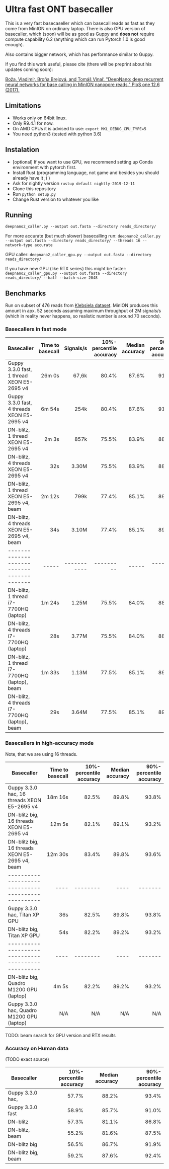 # Ultra fast ONT basecaller

This is a very fast basecaseller which can basecall reads as fast as they come
from MinION on ordinary laptop.
There is also GPU version of basecaller, which (soon) will be as good as Guppy
and **does not** require compute capability 6.2 (anything which can run Pytorch 1.0 is good enough).

Also contains bigger network, which has performance similar to Guppy.

If you find this work useful, please cite (there will be preprint about his updates coming soon):

[Boža, Vladimír, Broňa Brejová, and Tomáš Vinař. "DeepNano: deep recurrent neural networks for base calling in MinION nanopore reads." PloS one 12.6 (2017).](https://journals.plos.org/plosone/article?id=10.1371/journal.pone.0178751)

## Limitations

* Works only on 64bit linux.
* Only R9.4.1 for now.
* On AMD CPUs it is advised to use: `export MKL_DEBUG_CPU_TYPE=5`
* You need python3 (tested with python 3.6)

## Instalation

* [optional] If you want to use GPU, we recommend setting up Conda environment with pytorch first.
* Install Rust (programming language, not game and besides you should already have it ;) )
* Ask for nightly version `rustup default nightly-2019-12-11`
* Clone this repository
* Run `python setup.py`
* Change Rust version to whatever you like

## Running

`deepnano2_caller.py --output out.fasta --directory reads_directory/`

For more accurate (but much slower) basecalling run:
`deepnano2_caller.py --output out.fasta --directory reads_directory/ --threads 16 --network-type accurate`

GPU caller:
`deepnano2_caller_gpu.py --output out.fasta --directory reads_directory/`

If you have new GPU (like RTX series) this might be faster:
`deepnano2_caller_gpu.py --output out.fasta --directory reads_directory/ --half --batch-size 2048`

## Benchmarks

Run on subset of 476 reads from [Klebsiela dataset](https://github.com/rrwick/Basecalling-comparison/tree/95bf07476f61cda79e6971f20f48c6ac83e634b3).
MinION produces this amount in apx. 52 seconds assuming maximum throughput of 2M signals/s (which in reality never
happens, so realistic number is around 70 seconds).

### Basecallers in fast mode

| Basecaller                                       | Time to basecall | Signals/s | 10%-percentile accuracy | Median accuracy | 90%-percentile accuracy |
|--------------------------------------------------|             ----:|----------:|                --------:|            ----:|                 -------:|
| Guppy 3.3.0 fast, 1 thread XEON E5-2695 v4       | 26m 0s           |    67,6k  | 80.4%                   | 87.6%           | 91.8%                   |
| Guppy 3.3.0 fast, 4 threads XEON E5-2695 v4      | 6m 54s           |    254k   | 80.4%                   | 87.6%           | 91.8%                   |
| DN-blitz, 1 thread XEON E5-2695 v4               | 2m 3s            |    857k   | 75.5%                   | 83.9%           | 88.7%                   |
| DN-blitz, 4 threads XEON E5-2695 v4              | 32s              |    3.30M  | 75.5%                   | 83.9%           | 88.7%                   |
| DN-blitz, 1 thread XEON E5-2695 v4, beam         | 2m 12s           |    799k   | 77.4%                   | 85.1%           | 89.2%                   |
| DN-blitz, 4 threads XEON E5-2695 v4, beam        | 34s              |    3.10M  | 77.4%                   | 85.1%           | 89.2%                   |
|------------------------------------------        |             -----|-----------|                ---------|            -----|                 --------|
| DN-blitz, 1 thread i7-7700HQ (laptop)            | 1m 24s           |    1.25M  | 75.5%                   | 84.0%           | 88.7%                   |
| DN-blitz, 4 threads i7-7700HQ (laptop)           | 28s              |    3.77M  | 75.5%                   | 84.0%           | 88.7%                   |
| DN-blitz, 1 thread i7-7700HQ (laptop), beam      | 1m 33s           |    1.13M  | 77.5%                   | 85.1%           | 89.3%                   |
| DN-blitz, 4 threads i7-7700HQ (laptop), beam     | 29s              |    3.64M  | 77.5%                   | 85.1%           | 89.3%                   |

### Basecallers in high-accuracy mode

Note, that we are using 16 threads.

| Basecaller                                       | Time to basecall | 10%-percentile accuracy | Median accuracy | 90%-percentile accuracy |
|--------------------------------------------------|             ----:|                --------:|            ----:|                 -------:|
| Guppy 3.3.0 hac, 16 threads XEON E5-2695 v4      | 18m 16s          | 82.5%                   | 89.8%           | 93.8%                   |
| DN-blitz big, 16 threads XEON E5-2695 v4         | 12m 5s           | 82.1%                   | 89.1%           | 93.2%                   |
| DN-blitz big, 16 threads XEON E5-2695 v4, beam   | 12m 30s          | 83.4%                   | 89.8%           | 93.6%                   |
|--------------------------------------------------|              ----|                 --------|             ----|                  -------|
| Guppy 3.3.0 hac, Titan XP GPU                    | 36s              | 82.5%                   | 89.8%           | 93.8%                   |
| DN-blitz big, Titan XP GPU                       | 54s              | 82.2%                   | 89.2%           | 93.2%                   |
|--------------------------------------------------|              ----|                 --------|             ----|                 -------|
| DN-blitz big, Quadro M1200 GPU (laptop)          | 4m 5s            | 82.2%                   | 89.2%           | 93.2%                   |
| Guppy 3.3.0 hac,  Quadro M1200 GPU (laptop)      | N/A              | N/A                     | N/A             | N/A                     |

TODO: beam search for GPU version and RTX results

### Accuracy on Human data

(TODO exact source)

| Basecaller                                       | 10%-percentile accuracy | Median accuracy | 90%-percentile accuracy |
|--------------------------------------------------|                --------:|            ----:|                 -------:|
| Guppy 3.3.0 hac,                                 | 57.7%                   | 88.2%           | 93.4%                   |
| Guppy 3.3.0 fast                                 | 58.9%                   | 85.7%           | 91.0%                   |
| DN-blitz                                         | 57.3%                   | 81.1%           | 86.8%                   |
| DN-blitz, beam                                   | 55.2%                   | 81.6%           | 87.5%                   |
| DN-blitz big                                     | 56.5%                   | 86.7%           | 91.9%                   |
| DN-blitz big, beam                               | 59.2%                   | 87.6%           | 92.4%                   |
